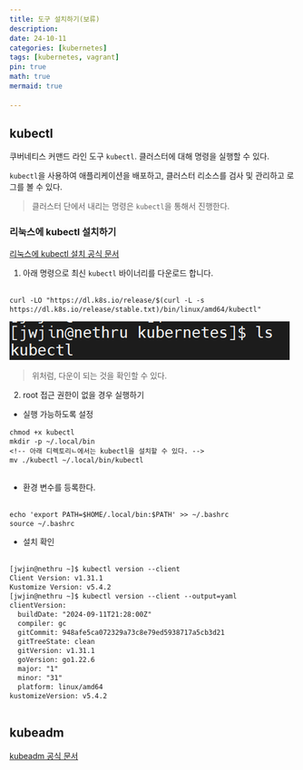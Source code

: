 ```yaml
---
title: 도구 설치하기(보류)
description: 
date: 24-10-11
categories: [kubernetes]
tags: [kubernetes, vagrant]
pin: true
math: true
mermaid: true

---
```


## kubectl

쿠버네티스 커맨드 라인 도구 `kubectl`. 클러스터에 대해 명령을 실행할 수 있다.

`kubectl`을 사용하여 애플리케이션을 배포하고, 클러스터 리소스를 검사 및 관리하고 로그를 볼 수 있다.

> 클러스터 단에서 내리는 명령은 `kubectl`을 통해서 진행한다.

### 리눅스에 kubectl 설치하기

[리눅스에 kubectl 설치 공식 문서](https://kubernetes.io/ko/docs/tasks/tools/install-kubectl-linux/)

1. 아래 명령으로 최신 `kubectl` 바이너리를 다운로드 합니다.

```shell

curl -LO "https://dl.k8s.io/release/$(curl -L -s https://dl.k8s.io/release/stable.txt)/bin/linux/amd64/kubectl"

```
![](2024-10-11-15-35-13.png)
> 위처럼, 다운이 되는 것을 확인할 수 있다.

2. root 접근 권한이 없을 경우 실행하기

- 실행 가능하도록 설정
```shell
chmod +x kubectl
mkdir -p ~/.local/bin
<!-- 아래 디렉토리ㄴ에서는 kubectl을 설치할 수 있다. -->
mv ./kubectl ~/.local/bin/kubectl 


```

- 환경 변수를 등록한다.

```shell

echo 'export PATH=$HOME/.local/bin:$PATH' >> ~/.bashrc
source ~/.bashrc

```

- 설치 확인

```shell

[jwjin@nethru ~]$ kubectl version --client
Client Version: v1.31.1
Kustomize Version: v5.4.2
[jwjin@nethru ~]$ kubectl version --client --output=yaml
clientVersion:
  buildDate: "2024-09-11T21:28:00Z"
  compiler: gc
  gitCommit: 948afe5ca072329a73c8e79ed5938717a5cb3d21
  gitTreeState: clean
  gitVersion: v1.31.1
  goVersion: go1.22.6
  major: "1"
  minor: "31"
  platform: linux/amd64
kustomizeVersion: v5.4.2


```

## kubeadm

[kubeadm 공식 문서](https://kubernetes.io/docs/setup/production-environment/tools/kubeadm/install-kubeadm/)

